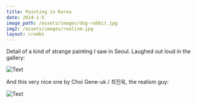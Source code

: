 ```yaml
---
title: Painting in Korea
date: 2024-1-5
image_path: /assets/images/dog-rabbit.jpg
img2: /assets/images/realism.jpg
layout: crumbs
---
```


Detail of a kind of strange painting I saw in Seoul. Laughed out loud in the gallery:

<img src="{{ site.baseurl }}{{ page.image_path | relative_url | resize: page.image_resize }}" alt="Text" />

And this very nice one by Choi Gene-uk / 최진욱, the realism guy:

<img src="{{ site.baseurl }}{{ page.img2 | relative_url | resize: page.image_resize }}" alt="Text" />
